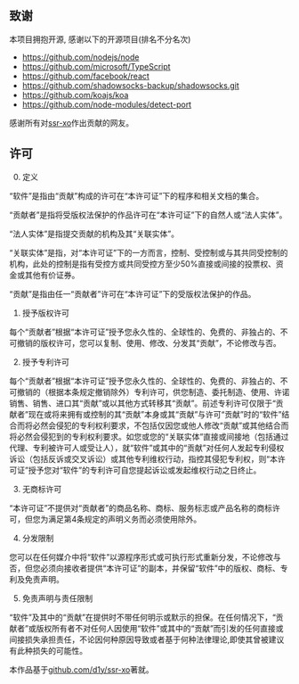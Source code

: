 ## 致谢

本项目拥抱开源, 感谢以下的开源项目(排名不分名次)

- https://github.com/nodejs/node
- https://github.com/microsoft/TypeScript
- https://github.com/facebook/react
- https://github.com/shadowsocks-backup/shadowsocks.git
- https://github.com/koajs/koa
- https://github.com/node-modules/detect-port

感谢所有对[ssr-xo](https://github.com/d1y/ssr-xo)作出贡献的网友。

## 许可

0.   定义

“软件”是指由“贡献”构成的许可在“本许可证”下的程序和相关文档的集合。

“贡献者”是指将受版权法保护的作品许可在“本许可证”下的自然人或“法人实体”。

“法人实体”是指提交贡献的机构及其“关联实体”。

“关联实体”是指，对“本许可证”下的一方而言，控制、受控制或与其共同受控制的机构，此处的控制是指有受控方或共同受控方至少50%直接或间接的投票权、资金或其他有价证券。

“贡献”是指由任一“贡献者”许可在“本许可证”下的受版权法保护的作品。

1.   授予版权许可

每个“贡献者”根据“本许可证”授予您永久性的、全球性的、免费的、非独占的、不可撤销的版权许可，您可以复制、使用、修改、分发其“贡献”，不论修改与否。

2.   授予专利许可

每个“贡献者”根据“本许可证”授予您永久性的、全球性的、免费的、非独占的、不可撤销的（根据本条规定撤销除外）专利许可，供您制造、委托制造、使用、许诺销售、销售、进口其“贡献”或以其他方式转移其“贡献”。前述专利许可仅限于“贡献者”现在或将来拥有或控制的其“贡献”本身或其“贡献”与许可“贡献”时的“软件”结合而将必然会侵犯的专利权利要求，不包括仅因您或他人修改“贡献”或其他结合而将必然会侵犯到的专利权利要求。如您或您的“关联实体”直接或间接地（包括通过代理、专利被许可人或受让人），就“软件”或其中的“贡献”对任何人发起专利侵权诉讼（包括反诉或交叉诉讼）或其他专利维权行动，指控其侵犯专利权，则“本许可证”授予您对“软件”的专利许可自您提起诉讼或发起维权行动之日终止。

3.   无商标许可

“本许可证”不提供对“贡献者”的商品名称、商标、服务标志或产品名称的商标许可，但您为满足第4条规定的声明义务而必须使用除外。

4.   分发限制

您可以在任何媒介中将“软件”以源程序形式或可执行形式重新分发，不论修改与否，但您必须向接收者提供“本许可证”的副本，并保留“软件”中的版权、商标、专利及免责声明。

5.   免责声明与责任限制

“软件”及其中的“贡献”在提供时不带任何明示或默示的担保。在任何情况下，“贡献者”或版权所有者不对任何人因使用“软件”或其中的“贡献”而引发的任何直接或间接损失承担责任，不论因何种原因导致或者基于何种法律理论,即使其曾被建议有此种损失的可能性。

本作品基于[github.com/d1y/ssr-xo](https://github.com/d1y/ssr-xo)著就。